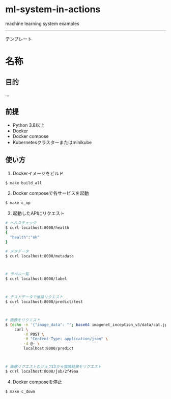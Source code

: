 # ml-system-in-actions
machine learning system examples


---
テンプレート
# 名称

## 目的

...

## 前提

- Python 3.8以上
- Docker
- Docker compose
- Kubernetesクラスターまたはminikube

## 使い方

1. Dockerイメージをビルド

```sh
$ make build_all


```

2. Docker composeで各サービスを起動

```sh
$ make c_up


```

3. 起動したAPIにリクエスト

```sh
# ヘルスチェック
$ curl localhost:8000/health
{
  "health":"ok"
}

# メタデータ
$ curl localhost:8000/metadata



# ラベル一覧
$ curl localhost:8000/label



# テストデータで推論リクエスト
$ curl localhost:8000/predict/test



# 画像をリクエスト
$ (echo -n '{"image_data": "'; base64 imagenet_inception_v3/data/cat.jpg; echo '"}') | \
    curl \
        -X POST \
        -H "Content-Type: application/json" \
        -d @- \
        localhost:8000/predict



# 画像リクエストのジョブIDから推論結果をリクエスト
$ curl localhost:8000/job/2f49aa


```

4. Docker composeを停止

```sh
$ make c_down


```
